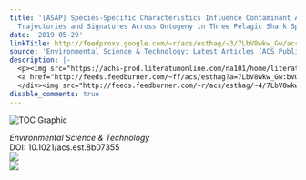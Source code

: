 ```yaml
---
title: '[ASAP] Species-Specific Characteristics Influence Contaminant Accumulation
  Trajectories and Signatures Across Ontogeny in Three Pelagic Shark Species'
date: '2019-05-29'
linkTitle: http://feedproxy.google.com/~r/acs/esthag/~3/7LbV8wkw_Gw/acs.est.8b07355
source: 'Environmental Science & Technology: Latest Articles (ACS Publications)'
description: |-
  <p><img src="https://achs-prod.literatumonline.com/na101/home/literatum/publisher/achs/journals/content/esthag/0/esthag.ahead-of-print/acs.est.8b07355/20190528/images/medium/es-2018-07355z_0004.gif" alt="TOC Graphic"/></p><div><cite>Environmental Science & Technology</cite></div><div>DOI: 10.1021/acs.est.8b07355</div><div class="feedflare">
  <a href="http://feeds.feedburner.com/~ff/acs/esthag?a=7LbV8wkw_Gw:bVQ422O8qJg:yIl2AUoC8zA"><img src="http://feeds.feedburner.com/~ff/acs/esthag?d=yIl2AUoC8zA" border="0"></img></a>
  </div><img src="http://feeds.feedburner.com/~r/acs/esthag/~4/7LbV8wkw_Gw" ...
disable_comments: true
---
```

<p><img src="https://achs-prod.literatumonline.com/na101/home/literatum/publisher/achs/journals/content/esthag/0/esthag.ahead-of-print/acs.est.8b07355/20190528/images/medium/es-2018-07355z_0004.gif" alt="TOC Graphic"/></p><div><cite>Environmental Science & Technology</cite></div><div>DOI: 10.1021/acs.est.8b07355</div><div class="feedflare">
<a href="http://feeds.feedburner.com/~ff/acs/esthag?a=7LbV8wkw_Gw:bVQ422O8qJg:yIl2AUoC8zA"><img src="http://feeds.feedburner.com/~ff/acs/esthag?d=yIl2AUoC8zA" border="0"></img></a>
</div><img src="http://feeds.feedburner.com/~r/acs/esthag/~4/7LbV8wkw_Gw" ...